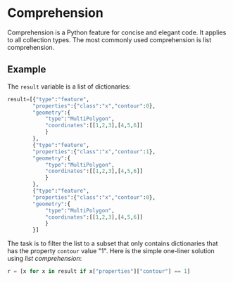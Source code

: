 # Comprehension
Comprehension is a Python feature for concise and elegant code.
It applies to all collection types.
The most commonly used comprehension is list comprehension.

## Example
The `result` variable is a list of dictionaries:
```python
result=[{"type":"feature",
        "properties":{"class":"x","contour":0},
        "geometry":{
            "type":"MultiPolygon",
            "coordinates":[[1,2,3],[4,5,6]]
            }
        },
        {"type":"feature",
        "properties":{"class":"x","contour":1},
        "geometry":{
            "type":"MultiPolygon",
            "coordinates":[[1,2,3],[4,5,6]]
            }
        },
        {"type":"feature",
        "properties":{"class":"x","contour":0},
        "geometry":{
            "type":"MultiPolygon",
            "coordinates":[[1,2,3],[4,5,6]]
            }
        }]
```

The task is to filter the list to a subset that only contains dictionaries that has the property `contour` value "1".
Here is the simple one-liner solution using *list comprehension*:

```python
r = [x for x in result if x["properties"]["contour"] == 1]
```

